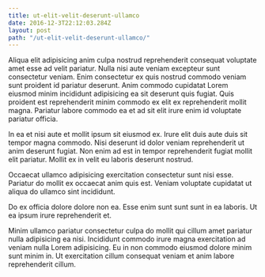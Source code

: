 ```yaml
---
title: ut-elit-velit-deserunt-ullamco
date: 2016-12-3T22:12:03.284Z
layout: post
path: "/ut-elit-velit-deserunt-ullamco/"
---
```


Aliqua elit adipisicing anim culpa nostrud reprehenderit consequat voluptate amet esse ad velit pariatur. Nulla nisi aute veniam excepteur sunt consectetur veniam. Enim consectetur ex quis nostrud commodo veniam sunt proident id pariatur deserunt. Anim commodo cupidatat Lorem eiusmod minim incididunt adipisicing ea sit deserunt quis fugiat. Quis proident est reprehenderit minim commodo ex elit ex reprehenderit mollit magna. Pariatur labore commodo ea et ad sit elit irure enim id voluptate pariatur officia.

In ea et nisi aute et mollit ipsum sit eiusmod ex. Irure elit duis aute duis sit tempor magna commodo. Nisi deserunt id dolor veniam reprehenderit ut anim deserunt fugiat. Non enim ad est in tempor reprehenderit fugiat mollit elit pariatur. Mollit ex in velit eu laboris deserunt nostrud.

Occaecat ullamco adipisicing exercitation consectetur sunt nisi esse. Pariatur do mollit ex occaecat anim quis est. Veniam voluptate cupidatat ut aliqua do ullamco sint incididunt.

Do ex officia dolore dolore non ea. Esse enim sunt sunt sunt in ea laboris. Ut ea ipsum irure reprehenderit et.

Minim ullamco pariatur consectetur culpa do mollit qui cillum amet pariatur nulla adipisicing ea nisi. Incididunt commodo irure magna exercitation ad veniam nulla Lorem adipisicing. Eu in non commodo eiusmod dolore minim sunt minim in. Ut exercitation cillum consequat veniam et anim labore reprehenderit cillum.